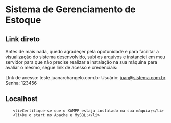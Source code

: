 <h1>Sistema de Gerenciamento de Estoque</h1>

<h2>Link direto</h2>

<p>Antes de mais nada, quedo agradeçer pela opotunidade e para facilitar a visualização do sistema desenvolvido, subi os arquivos e instanciei em meu servidor para que não precise realizar a instalação na sua máquina para avaliar o mesmo, segue link de acesso e credenciais:</p>

LInk de acesso: teste.juanarchangelo.com.br
Usuário: juan@sistema.com.br
Senha: 123456


<h2>Localhost</h2>

<ol>

    <li>Certifique-se que o XAMPP estaja instalado na sua máquia;</li>
    <li>De o start no Apache e MySQL;</li>

</ol>